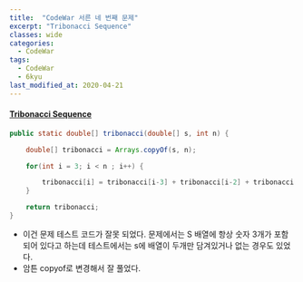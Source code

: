 ```yaml
---
title:  "CodeWar 서른 네 번째 문제"
excerpt: "Tribonacci Sequence"
classes: wide
categories:
  - CodeWar
tags:
  - CodeWar
  - 6kyu
last_modified_at: 2020-04-21
---
```


#### [Tribonacci Sequence](https://www.codewars.com/kata/556deca17c58da83c00002db)

```java
public static double[] tribonacci(double[] s, int n) {

    double[] tribonacci = Arrays.copyOf(s, n);

    for(int i = 3; i < n ; i++) {

        tribonacci[i] = tribonacci[i-3] + tribonacci[i-2] + tribonacci[i-1];
    }

    return tribonacci;
}
```

* 이건 문제 테스트 코드가 잘못 되었다. 문제에서는 S 배열에 항상 숫자 3개가 포함되어 있다고 하는데 테스트에서는 s에 배열이 두개만 담겨있거나 없는 경우도 있었다.
* 암튼 copyof로 변경해서 잘 풀었다.

